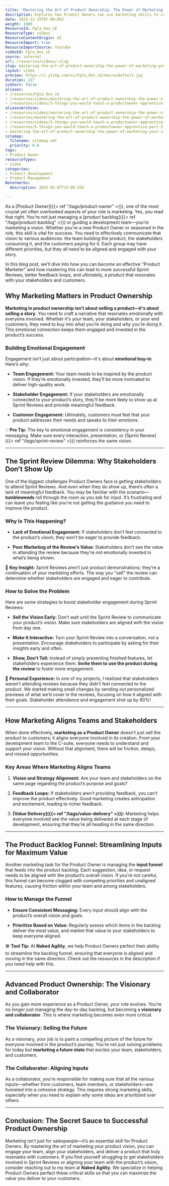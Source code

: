 ```yaml
---
title: 'Mastering the Art of Product Ownership: The Power of Marketing Your Vision'
description: Explores how Product Owners can use marketing skills to communicate vision, boost team and stakeholder engagement, and align feedback for successful product delivery.
date: 2023-12-15T07:00:05Z
weight: 1000
ResourceId: Fgla_Oox_sE
ResourceType: videos
ResourceContentOrigin: AI
ResourceImport: true
ResourceImportSource: Youtube
videoId: Fgla_Oox_sE
source: internal
url: /resources/videos/:slug
slug: mastering-the-art-of-product-ownership-the-power-of-marketing-your-vision
layout: video
preview: https://i.ytimg.com/vi/Fgla_Oox_sE/maxresdefault.jpg
duration: 227
isShort: false
aliases:
- /resources/Fgla_Oox_sE
- /resources/videos/mastering-the-art-of-product-ownership-the-power-of-marketing-your-vision
- /resources/videos/5-things-you-would-teach-a-productowner-apprentice-part-3
aliasesArchive:
- /resources/videos/mastering-the-art-of-product-ownership-the-power-of-marketing-your-vision
- /resources/mastering-the-art-of-product-ownership-the-power-of-marketing-your-vision
- /resources/videos/5-things-you-would-teach-a-productowner-apprentice-part-3
- /resources/5-things-you-would-teach-a-productowner-apprentice-part-3
- mastering-the-art-of-product-ownership-the-power-of-marketing-your-vision
sitemap:
  filename: sitemap.xml
  priority: 0.6
tags:
- Product Owner
resourceTypes:
- video
categories:
- Product Development
- Product Management
Watermarks:
  description: 2025-05-07T13:06:54Z

---
```

As a [Product Owner]({{< ref "/tags/product-owner" >}}), one of the most crucial yet often overlooked aspects of your role is marketing. Yes, you read that right. You’re not just managing a [product backlog]({{< ref "/tags/product-backlog" >}}) or guiding a development team—you’re marketing a vision. Whether you're a new Product Owner or seasoned in the role, this skill is vital for success. You need to effectively communicate that vision to various audiences: the team building the product, the stakeholders consuming it, and the customers paying for it. Each group may have different priorities, but they all need to be aligned and engaged with your story.

In this blog post, we’ll dive into how you can become an effective "Product Marketer" and how mastering this can lead to more successful Sprint Reviews, better feedback loops, and ultimately, a product that resonates with your stakeholders and customers.

## **Why Marketing Matters in Product Ownership**

**Marketing in product ownership isn’t about selling a product—it's about selling a story.** You need to craft a narrative that resonates emotionally with everyone involved. Whether it's your team, your stakeholders, or your end customers, they need to buy into what you’re doing and _why_ you’re doing it. This emotional connection keeps them engaged and invested in the product’s success.

### **Building Emotional Engagement**

Engagement isn’t just about participation—it's about **emotional buy-in**. Here’s why:

- **Team Engagement:** Your team needs to be inspired by the product vision. If they’re emotionally invested, they’ll be more motivated to deliver high-quality work.

- **Stakeholder Engagement:** If your stakeholders are emotionally connected to your product’s story, they’ll be more likely to show up at Sprint Reviews and provide meaningful feedback.

- **Customer Engagement:** Ultimately, customers must feel that your product addresses their needs and speaks to their emotions.

💡 **Pro Tip:** The key to emotional engagement is consistency in your messaging. Make sure every interaction, presentation, or [Sprint Review]({{< ref "/tags/sprint-review" >}}) reinforces the same vision.

* * *

## **The Sprint Review Dilemma: Why Stakeholders Don’t Show Up**

One of the biggest challenges Product Owners face is getting stakeholders to attend Sprint Reviews. And even when they do show up, there’s often a lack of meaningful feedback. You may be familiar with the scenario—**tumbleweeds** roll through the room as you ask for input. It’s frustrating and can leave you feeling like you’re not getting the guidance you need to improve the product.

### **Why Is This Happening?**

- **Lack of Emotional Engagement:** If stakeholders don’t feel connected to the product’s vision, they won’t be eager to provide feedback.

- **Poor Marketing of the Review’s Value:** Stakeholders don’t see the value in attending the review because they’re not emotionally invested in what’s being shown.

🔑 **Key Insight:** Sprint Reviews aren’t just product demonstrations; they’re a continuation of your marketing efforts. The way you "sell" the review can determine whether stakeholders are engaged and eager to contribute.

### **How to Solve the Problem**

Here are some strategies to boost stakeholder engagement during Sprint Reviews:

- **Sell the Vision Early:** Don’t wait until the Sprint Review to communicate your product’s vision. Make sure stakeholders are aligned with the vision from day one.

- **Make It Interactive:** Turn your Sprint Review into a conversation, not a presentation. Encourage stakeholders to participate by asking for their insights early and often.

- **Show, Don’t Tell:** Instead of simply presenting finished features, let stakeholders experience them. **Invite them to use the product during the review** to foster more engagement.

🎯 **Personal Experience:** In one of my projects, I realized that stakeholders weren’t attending reviews because they didn’t feel connected to the product. We started making small changes by sending out personalized previews of what we’d cover in the reviews, focusing on how it aligned with their goals. Stakeholder attendance and engagement shot up by 60%!

* * *

## **How Marketing Aligns Teams and Stakeholders**

When done effectively, **marketing as a Product Owner** doesn’t just sell the product to customers; it aligns everyone involved in its creation. From your development team to the C-suite, everyone needs to understand and support your vision. Without that alignment, there will be friction, delays, and missed opportunities.

### **Key Areas Where Marketing Aligns Teams**

1. **Vision and Strategy Alignment:** Are your team and stakeholders on the same page regarding the product’s purpose and goals?

3. **Feedback Loops:** If stakeholders aren’t providing feedback, you can’t improve the product effectively. Good marketing creates anticipation and excitement, leading to richer feedback.

5. **[Value Delivery]({{< ref "/tags/value-delivery" >}}):** Marketing helps everyone involved see the value being delivered at each stage of development, ensuring that they’re all heading in the same direction.

* * *

## **The Product Backlog Funnel: Streamlining Inputs for Maximum Value**

Another marketing task for the Product Owner is managing the **input funnel** that feeds into the product backlog. Each suggestion, idea, or request needs to be aligned with the product’s overall vision. If you’re not careful, this funnel can become clogged with competing priorities and unaligned features, causing friction within your team and among stakeholders.

### **How to Manage the Funnel**

- **Ensure Consistent Messaging:** Every input should align with the product’s overall vision and goals.

- **Prioritize Based on Value:** Regularly assess which items in the backlog deliver the most value, and market that value to your stakeholders to keep everyone aligned.

🛠 **Tool Tip:** At **Naked Agility**, we help Product Owners perfect their ability to streamline the backlog funnel, ensuring that everyone is aligned and moving in the same direction. Check out the resources in the description if you need help with this.

* * *

## **Advanced Product Ownership: The Visionary and Collaborator**

As you gain more experience as a Product Owner, your role evolves. You’re no longer just managing the day-to-day backlog, but becoming a **visionary and collaborator**. This is where marketing becomes even more critical.

### **The Visionary: Selling the Future**

As a visionary, your job is to paint a compelling picture of the future for everyone involved in the product’s journey. You’re not just solving problems for today but **marketing a future state** that excites your team, stakeholders, and customers.

### **The Collaborator: Aligning Inputs**

As a collaborator, you’re responsible for making sure that all the various inputs—whether from customers, team members, or stakeholders—are funneled into a cohesive strategy. This requires strong marketing skills, especially when you need to explain _why_ some ideas are prioritized over others.

* * *

## **Conclusion: The Secret Sauce to Successful Product Ownership**

Marketing isn’t just for salespeople—it’s an essential skill for Product Owners. By mastering the art of marketing your product vision, you can engage your team, align your stakeholders, and deliver a product that truly resonates with customers. If you find yourself struggling to get stakeholders involved in Sprint Reviews or aligning your team with the product’s vision, consider reaching out to my team at **Naked Agility**. We specialize in helping Product Owners perfect these critical skills so that you can maximize the value you deliver to your customers.
